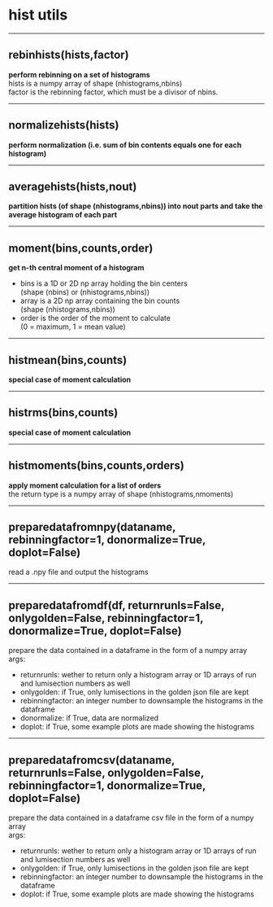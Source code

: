 # hist utils  
  
- - -    
## rebinhists(hists,factor)  
**perform rebinning on a set of histograms**  
hists is a numpy array of shape (nhistograms,nbins)  
factor is the rebinning factor, which must be a divisor of nbins.  
  
- - -    
## normalizehists(hists)  
**perform normalization (i.e. sum of bin contents equals one for each histogram)**  
  
- - -    
## averagehists(hists,nout)  
**partition hists (of shape (nhistograms,nbins)) into nout parts and take the average histogram of each part**  
  
- - -    
## moment(bins,counts,order)  
**get n-th central moment of a histogram**  
- bins is a 1D or 2D np array holding the bin centers  
(shape (nbins) or (nhistograms,nbins))  
- array is a 2D np array containing the bin counts  
(shape (nhistograms,nbins))  
- order is the order of the moment to calculate  
(0 = maximum, 1 = mean value)  
  
- - -    
## histmean(bins,counts)  
**special case of moment calculation**  
  
- - -    
## histrms(bins,counts)  
**special case of moment calculation**  
  
- - -    
## histmoments(bins,counts,orders)  
**apply moment calculation for a list of orders**  
the return type is a numpy array of shape (nhistograms,nmoments)  
  
- - -    
## preparedatafromnpy(dataname, rebinningfactor=1, donormalize=True, doplot=False)  
read a .npy file and output the histograms  
  
- - -    
## preparedatafromdf(df, returnrunls=False, onlygolden=False, rebinningfactor=1, donormalize=True, doplot=False)  
prepare the data contained in a dataframe in the form of a numpy array  
args:  
- returnrunls: wether to return only a histogram array or 1D arrays of run and lumisection numbers as well  
- onlygolden: if True, only lumisections in the golden json file are kept  
- rebinningfactor: an integer number to downsample the histograms in the dataframe  
- donormalize: if True, data are normalized  
- doplot: if True, some example plots are made showing the histograms  
  
- - -    
## preparedatafromcsv(dataname, returnrunls=False, onlygolden=False, rebinningfactor=1, donormalize=True, doplot=False)  
prepare the data contained in a dataframe csv file in the form of a numpy array  
args:  
- returnrunls: wether to return only a histogram array or 1D arrays of run and lumisection numbers as well  
- onlygolden: if True, only lumisections in the golden json file are kept  
- rebinningfactor: an integer number to downsample the histograms in the dataframe  
- doplot: if True, some example plots are made showing the histograms  
  
